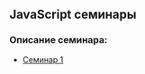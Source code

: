 ## JavaScript семинары

### Описание семинара:

- [Семинар 1](https://github.com/Roman100500/js-seminar/blob/main/Lesson_1/Workshop1.pptx)
